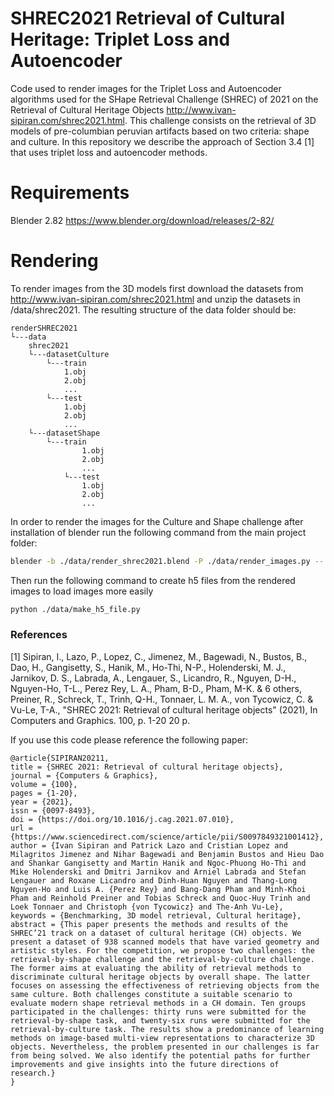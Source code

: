 # SHREC2021 Retrieval of Cultural Heritage: Triplet Loss and Autoencoder 
Code used to render images for the Triplet Loss and Autoencoder algorithms used for the SHape Retrieval Challenge (SHREC) of 2021 on the Retrieval of Cultural Heritage Objects http://www.ivan-sipiran.com/shrec2021.html. This challenge consists on the retrieval of 3D models of pre-columbian peruvian artifacts based on two criteria: shape and culture. In this repository we describe the approach of Section 3.4 [1] that uses triplet loss and autoencoder methods.

# Requirements
Blender 2.82 https://www.blender.org/download/releases/2-82/

# Rendering
To render images from the 3D models first download the datasets from http://www.ivan-sipiran.com/shrec2021.html and unzip the datasets in /data/shrec2021. The resulting structure of the data folder should be:
```
renderSHREC2021
└---data
    shrec2021
    └---datasetCulture
        └---train
            1.obj
            2.obj
            ...
        └---test
            1.obj
            2.obj
            ...
    └---datasetShape
        └---train
                1.obj
                2.obj
                ...
            └---test
                1.obj
                2.obj
                ...
```

In order to render the images for the Culture and Shape challenge after installation of blender run the following command from the main project folder:
```bash
blender -b ./data/render_shrec2021.blend -P ./data/render_images.py -- --input_path ./data/shrec2021/ --challenge Culture Shape --split train test
```
Then run the following command to create h5 files from the rendered images to load images more easily
```bash
python ./data/make_h5_file.py
```



### References
[1] Sipiran, I., Lazo, P., Lopez, C., Jimenez, M., Bagewadi, N., Bustos, B., Dao, H., Gangisetty, S., Hanik, M., Ho-Thi, N-P., Holenderski, M. J., Jarnikov, D. S., Labrada, A., Lengauer, S., Licandro, R., Nguyen, D-H., Nguyen-Ho, T-L., Perez Rey, L. A., Pham, B-D., Pham, M-K. & 6 others, Preiner, R., Schreck, T., Trinh, Q-H., Tonnaer, L. M. A., von Tycowicz, C. & Vu-Le, T-A., "SHREC 2021: Retrieval of cultural heritage objects" (2021), In Computers and Graphics. 100, p. 1-20 20 p.






If you use this code please reference the following paper:
```
@article{SIPIRAN20211,
title = {SHREC 2021: Retrieval of cultural heritage objects},
journal = {Computers & Graphics},
volume = {100},
pages = {1-20},
year = {2021},
issn = {0097-8493},
doi = {https://doi.org/10.1016/j.cag.2021.07.010},
url = {https://www.sciencedirect.com/science/article/pii/S0097849321001412},
author = {Ivan Sipiran and Patrick Lazo and Cristian Lopez and Milagritos Jimenez and Nihar Bagewadi and Benjamin Bustos and Hieu Dao and Shankar Gangisetty and Martin Hanik and Ngoc-Phuong Ho-Thi and Mike Holenderski and Dmitri Jarnikov and Arniel Labrada and Stefan Lengauer and Roxane Licandro and Dinh-Huan Nguyen and Thang-Long Nguyen-Ho and Luis A. {Perez Rey} and Bang-Dang Pham and Minh-Khoi Pham and Reinhold Preiner and Tobias Schreck and Quoc-Huy Trinh and Loek Tonnaer and Christoph {von Tycowicz} and The-Anh Vu-Le},
keywords = {Benchmarking, 3D model retrieval, Cultural heritage},
abstract = {This paper presents the methods and results of the SHREC’21 track on a dataset of cultural heritage (CH) objects. We present a dataset of 938 scanned models that have varied geometry and artistic styles. For the competition, we propose two challenges: the retrieval-by-shape challenge and the retrieval-by-culture challenge. The former aims at evaluating the ability of retrieval methods to discriminate cultural heritage objects by overall shape. The latter focuses on assessing the effectiveness of retrieving objects from the same culture. Both challenges constitute a suitable scenario to evaluate modern shape retrieval methods in a CH domain. Ten groups participated in the challenges: thirty runs were submitted for the retrieval-by-shape task, and twenty-six runs were submitted for the retrieval-by-culture task. The results show a predominance of learning methods on image-based multi-view representations to characterize 3D objects. Nevertheless, the problem presented in our challenges is far from being solved. We also identify the potential paths for further improvements and give insights into the future directions of research.}
}
```
